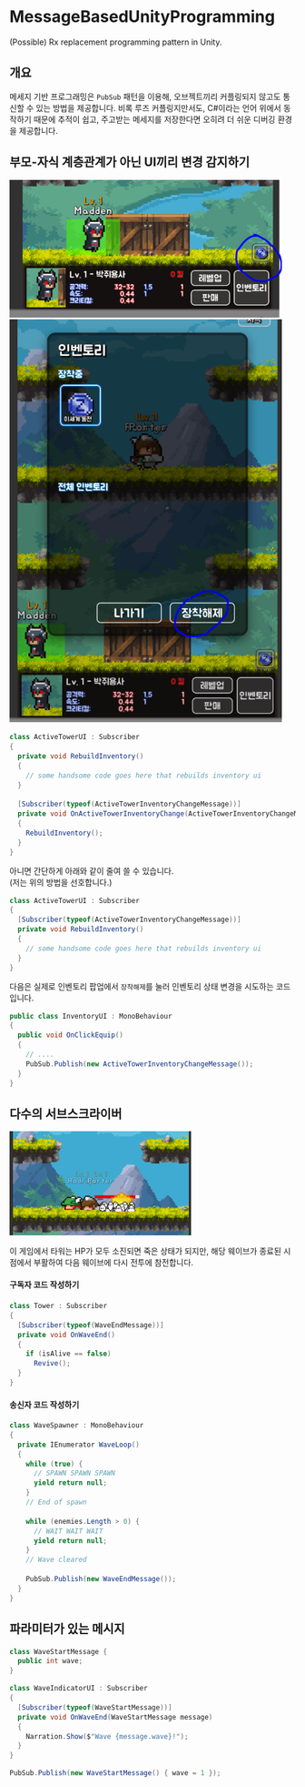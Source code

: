 MessageBasedUnityProgramming
====

(Possible) Rx replacement programming pattern in Unity.

개요
----
메세지 기반 프로그래밍은 `PubSub` 패턴을 이용해, 오브젝트끼리 커플링되지 않고도 통신할 수 있는 방법을 제공합니다. 비록 루즈 커플링지만서도, C#이라는 언어 위에서 동작하기 때문에 추적이 쉽고, 주고받는 메세지를 저장한다면 오히려 더 쉬운 디버깅 환경을 제공합니다.

부모-자식 계층관계가 아닌 UI끼리 변경 감지하기
----

<img src="img/1.png" style="width: 480px" />

<img src="img/2.png" style="width: 480px" />

```cs
class ActiveTowerUI : Subscriber
{
  private void RebuildInventory()
  {
    // some handsome code goes here that rebuilds inventory ui
  }

  [Subscriber(typeof(ActiveTowerInventoryChangeMessage))]
  private void OnActiveTowerInventoryChange(ActiveTowerInventoryChangeMessage message)
  {
    RebuildInventory();
  }
}
```

아니면 간단하게 아래와 같이 줄여 쓸 수 있습니다.<br/>
(저는 위의 방법을 선호합니다.)
```cs
class ActiveTowerUI : Subscriber
{
  [Subscriber(typeof(ActiveTowerInventoryChangeMessage))]
  private void RebuildInventory()
  {
    // some handsome code goes here that rebuilds inventory ui
  }
}
```

다음은 실제로 인벤토리 팝업에서 `장착해제`를 눌러 인벤토리 상태 변경을 시도하는 코드입니다.
```cs
public class InventoryUI : MonoBehaviour 
{
  public void OnClickEquip()
  {
    // ....
    PubSub.Publish(new ActiveTowerInventoryChangeMessage());
  }
}
```


다수의 서브스크라이버
----

<img src="img/3.png" style="width: 320px" />

이 게임에서 타워는 HP가 모두 소진되면 죽은 상태가 되지만, 해당 웨이브가 종료된 시점에서 부활하여 다음 웨이브에 다시 전투에 참전합니다.

#### 구독자 코드 작성하기
```cs
class Tower : Subscriber
{
  [Subscriber(typeof(WaveEndMessage))]
  private void OnWaveEnd()
  {
    if (isAlive == false)
      Revive();
  }
}
```

#### 송신자 코드 작성하기
```cs
class WaveSpawner : MonoBehaviour
{
  private IEnumerator WaveLoop()
  {
    while (true) {
      // SPAWN SPAWN SPAWN
      yield return null;
    }
    // End of spawn

    while (enemies.Length > 0) {
      // WAIT WAIT WAIT
      yield return null;
    }
    // Wave cleared

    PubSub.Publish(new WaveEndMessage());
  }
}
```


파라미터가 있는 메시지
----

```cs
class WaveStartMessage {
  public int wave;
}
```
```cs
class WaveIndicatorUI : Subscriber
{
  [Subscriber(typeof(WaveStartMessage))]
  private void OnWaveEnd(WaveStartMessage message)
  {
    Narration.Show($"Wave {message.wave}!");
  }
}
```
```cs
PubSub.Publish(new WaveStartMessage() { wave = 1 });
```